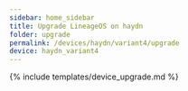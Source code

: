 ```yaml
---
sidebar: home_sidebar
title: Upgrade LineageOS on haydn
folder: upgrade
permalink: /devices/haydn/variant4/upgrade
device: haydn_variant4
---
```

{% include templates/device_upgrade.md %}
